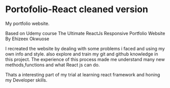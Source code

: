 # Portofolio-React cleaned version


My portfolio website.

Based on Udemy course The Ultimate ReactJs Responsive Portfolio Website By Ehizeex Okwuose          

I recreated the website by dealing with some problems i faced and using my own info and style.
also explore and train my git and github knowledge in this project.
The experience of this process made me understand many new methods,functions and what React js can do.

Thats a interesting part of my trial at learning react framework and honing my Developer skills.
